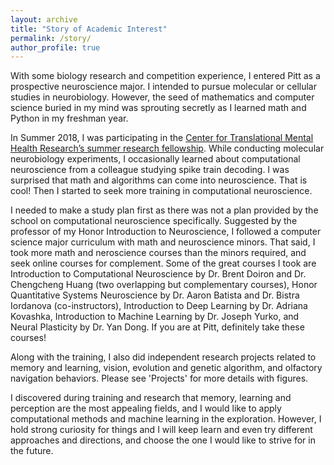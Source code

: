 ```yaml
---
layout: archive
title: "Story of Academic Interest"
permalink: /story/
author_profile: true
---
```


With some biology research and competition experience, I entered Pitt as a prospective neuroscience major. I intended to pursue molecular or cellular studies in neurobiology. However, the seed of mathematics and computer science buried in my mind was sprouting secretly as I learned math and Python in my freshman year.

In Summer 2018, I was participating in the [Center for Translational Mental Health Research’s summer research fellowship](https://www.psychiatry.pitt.edu/news/ctmhr-fellows-complete-summer-research-program). While conducting molecular neurobiology experiments, I occasionally learned about computational neuroscience from a colleague studying spike train decoding. I was surprised that math and algorithms can come into neuroscience. That is cool! Then I started to seek more training in computational neuroscience.

I needed to make a study plan first as there was not a plan provided by the school on computational neuroscience specifically. Suggested by the professor of my Honor Introduction to Neuroscience, I followed a computer science major curriculum with math and neuroscience minors. That said, I took more math and neroscience courses than the minors required, and seek online courses for complement. Some of the great courses I took are Introduction to Computational Neuroscience by Dr. Brent Doiron and Dr. Chengcheng Huang (two overlapping but complementary courses), Honor Quantitative Systems Neuroscience by Dr. Aaron Batista and Dr. Bistra Iordanova (co-instructors), Introduction to Deep Learning by Dr. Adriana Kovashka, Introduction to Machine Learning by Dr. Joseph Yurko, and Neural Plasticity by Dr. Yan Dong. If you are at Pitt, definitely take these courses!

Along with the training, I also did independent research projects related to memory and learning, vision, evolution and genetic algorithm, and olfactory navigation behaviors. Please see 'Projects' for more details with figures.

I discovered during training and research that memory, learning and perception are the most appealing fields, and I would like to apply computational methods and machine learning in the exploration. However, I hold strong curiosity for things and I will keep learn and even try different approaches and directions, and choose the one I would like to strive for in the future.
